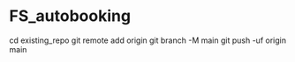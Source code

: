 # FS_autobooking
cd existing_repo
git remote add origin 
git branch -M main
git push -uf origin main

